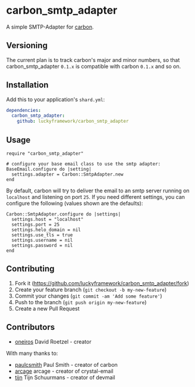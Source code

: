 # carbon\_smtp\_adapter

A simple SMTP-Adapter for [carbon](https://github.com/luckyframework/carbon).

## Versioning

The current plan is to track carbon's major and minor numbers, so that
carbon\_smtp\_adapter `0.1.x` is compatible with carbon `0.1.x` and so on.

## Installation

Add this to your application's `shard.yml`:

```yaml
dependencies:
  carbon_smtp_adapter:
    github: luckyframework/carbon_smtp_adapter
```

## Usage

```crystal
require "carbon_smtp_adapter"

# configure your base email class to use the smtp adapter:
BaseEmail.configure do |setting|
  settings.adapter = Carbon::SmtpAdapter.new
end
```

By default, carbon will try to deliver the email to an smtp server running on
`localhost` and listening on port `25`. If you need different settings, you can
configure the following (values shown are the defaults):

```crystal
Carbon::SmtpAdapter.configure do |settings|
  settings.host = "localhost"
  settings.port = 25
  settings.helo_domain = nil
  settings.use_tls = true
  settings.username = nil
  settings.password = nil
end
```

## Contributing

1. Fork it (<https://github.com/luckyframework/carbon_smtp_adapter/fork>)
2. Create your feature branch (`git checkout -b my-new-feature`)
3. Commit your changes (`git commit -am 'Add some feature'`)
4. Push to the branch (`git push origin my-new-feature`)
5. Create a new Pull Request

## Contributors

- [oneiros](https://github.com/oneiros) David Roetzel - creator

With many thanks to:

- [paulcsmith](https://github.com/paulcsmith) Paul Smith - creator of carbon
- [arcage](https://github.com/arcage) arcage - creator of crystal-email
- [tijn](https://github.com/tijn) Tijn Schuurmans - creator of devmail
